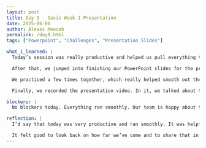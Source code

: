 ```yaml
---
layout: post
title: Day 9 - Oasis Week 1 Presentation
date: 2025-06-06
author: Alexes Mensah
permalink: /day9.html
tags: ["Powerpoint", "Challenges", "Presentation Slides"]

what_i_learned: |
  Today’s session was really productive and helped us pull everything together. We started by going over the plan for next week what steps we’ll need to take and how we should approach them as a team.

  After that, we jumped into finishing our PowerPoint slides for the presentation video. Everyone focused on their sections. Once the slides were finalized, we took time to assign roles. Each of us chose a slide or specific part to talk about during the recording, and we made sure everyone felt confident with what they were presenting.

  We practiced a few times together, which really helped smooth out the flow of the presentation. Along the way, we made some small tweaks adjusting slide layouts, rewording certain points, and improving how we explained our challenges and accomplishments.

  Finally, we recorded the presentation video. In it, we talked about the challenges we’ve faced so far, what we’ve accomplished as a group, and what we’re excited to work on next.

blockers: |
  No blockers today. Everything ran smoothly. Our team is happy about today.

reflection: | 
  I’d say that today was very productive and ran smoothly. It was helpful to talk through things in advance so that we all feel more prepared and aligned moving forward. It was nice to see how much effort each person was putting into making the slides look clean, professional, and engaging. It felt very collaborative, and we were all supportive of each other in making it the best it could be. 

  It felt good to look back on how far we’ve come and to share that in a way that reflects our teamwork and growth. The whole experience reminded me how important planning is when working on a real world project like this, and how rewarding it is to see your hard work come together in a final product.
---
```

